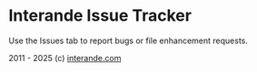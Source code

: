# Interande Issue Tracker
Use the Issues tab to report bugs or file enhancement requests. 

2011 - 2025 (c) [interande.com](interande.com)
